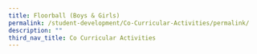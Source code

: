 ```yaml
---
title: Floorball (Boys & Girls)
permalink: /student-development/Co-Curricular-Activities/permalink/
description: ""
third_nav_title: Co Curricular Activities
---
```


